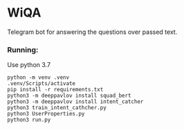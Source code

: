 # WiQA
Telegram bot for answering the questions over passed text.
### Running:
Use python 3.7

```shell
python -m venv .venv
.venv/Scripts/activate
pip install -r requirements.txt
python3 -m deeppavlov install squad_bert
python3 -m deeppavlov install intent_catcher
python3 train_intent_cathcher.py
python3 UserProperties.py
python3 run.py
```

